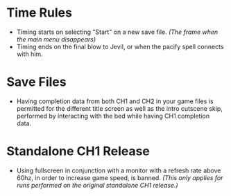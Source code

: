 # **Time Rules**
* Timing starts on selecting "Start" on a new save file. *(The frame when the main menu disappears)*
* Timing ends on the final blow to Jevil, or when the pacify spell connects with him.

# **Save Files**
* Having completion data from both CH1 and CH2 in your game files is permitted for the different title screen as well as the intro cutscene skip, performed by interacting with the bed while having CH1 completion data.

# **Standalone CH1 Release**
* Using fullscreen in conjunction with a monitor with a refresh rate above 60hz, in order to increase game speed, is banned. *(This only applies for runs performed on the original standalone CH1 release.)*